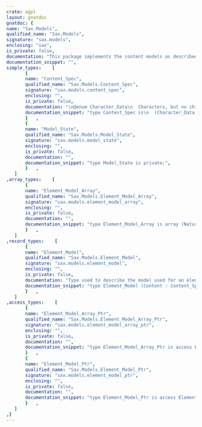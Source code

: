 ```yaml
---
crate: agpl
layout: gnatdoc
gnatdoc: {
name: "Sax.Models",
qualified_name: "Sax.Models",
signature: "sax.models",
enclosing: "sax",
is_private: false,
documentation: "This package implements the content models as described in the DTDs.\nThey are not strictly part of the SAX 2.0 standard, however they are\nused to simply the handling in users' applications.",
documentation_snippet: "",
simple_types:    [
       {
       name: "Content_Spec",
       qualified_name: "Sax.Models.Content_Spec",
       signature: "sax.models.content_spec",
       enclosing: "",
       is_private: false,
       documentation: "\n@enum Character_Data\n  Characters, but no child node  (#PCDATA)\n@enum Element_Ref\n  A specific child\n@enum Any_Of\n  child is one of many choices\n@enum Sequence\n  a sequence of elements (order is imposed)\n@enum Repeat\n  A repeated element\n@enum Empty\n  Element must be empty  (EMPTY)\n@enum Anything\n  Content is not described, and can be anything (ANY)",
       documentation_snippet: "type Content_Spec is\n  (Character_Data,\n   Element_Ref,\n   Any_Of,\n   Sequence,\n   Repeat,\n   Empty,\n   Anything\n  );",
       }   ,
       {
       name: "Model_State",
       qualified_name: "Sax.Models.Model_State",
       signature: "sax.models.model_state",
       enclosing: "",
       is_private: false,
       documentation: "",
       documentation_snippet: "type Model_State is private;",
       }   ,
   ]
,array_types:    [
       {
       name: "Element_Model_Array",
       qualified_name: "Sax.Models.Element_Model_Array",
       signature: "sax.models.element_model_array",
       enclosing: "",
       is_private: false,
       documentation: "",
       documentation_snippet: "type Element_Model_Array is array (Natural range <>) of Element_Model_Ptr;",
       }   ,
   ]
,record_types:    [
       {
       name: "Element_Model",
       qualified_name: "Sax.Models.Element_Model",
       signature: "sax.models.element_model",
       enclosing: "",
       is_private: false,
       documentation: "Type used to describe the model used for an element, as described in\nthe DTD (see 3.2.* in XML specifications). For instance, the following\nmodel \"(#PCDATA|emph)*\" is translated to:\n   (Content => Repeat,\n    Min     => 0,\n    Max     => Positive'Last,\n    Elem    => (Content => Any_Of,\n                Choices => (0 => (Content => Character_Data),\n                            1 => (Content => Element,\n                                  Name    => \"emp\"))))\n\n@field Content\n@field Name\n  Name of the element\n@field List\n  all the possible choices\n@field Min\n@field Max\n@field Elem",
       documentation_snippet: "type Element_Model (Content : Content_Spec) is record\n   case Content is\n      when Character_Data | Empty | Anything => null;\n      when Element_Ref =>\n         Name : Unicode.CES.Byte_Sequence_Access;\n      when Any_Of | Sequence =>\n         List : Element_Model_Array_Ptr;\n      when Repeat =>\n         Min : Natural;\n         Max : Positive;\n         Elem : Element_Model_Ptr;\n   end case;\nend record;",
       }   ,
   ]
,access_types:    [
       {
       name: "Element_Model_Array_Ptr",
       qualified_name: "Sax.Models.Element_Model_Array_Ptr",
       signature: "sax.models.element_model_array_ptr",
       enclosing: "",
       is_private: false,
       documentation: "",
       documentation_snippet: "type Element_Model_Array_Ptr is access Element_Model_Array;",
       }   ,
       {
       name: "Element_Model_Ptr",
       qualified_name: "Sax.Models.Element_Model_Ptr",
       signature: "sax.models.element_model_ptr",
       enclosing: "",
       is_private: false,
       documentation: "",
       documentation_snippet: "type Element_Model_Ptr is access Element_Model;",
       }   ,
   ]
,}
---
```

